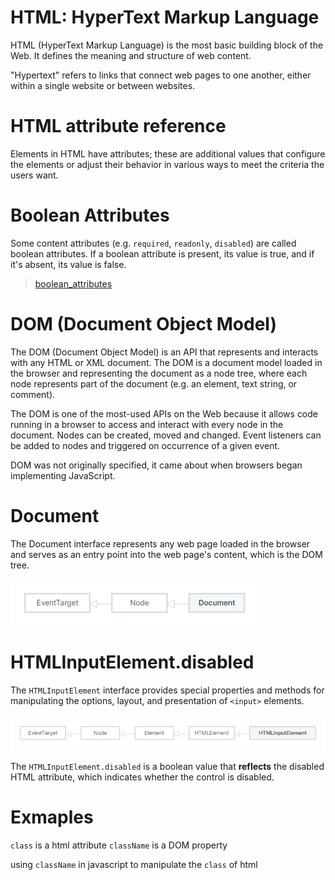 # HTML: HyperText Markup Language

HTML (HyperText Markup Language) is the most basic building block of the Web. It defines the meaning and structure of web content. 

"Hypertext" refers to links that connect web pages to one another, either within a single website or between websites.

# HTML attribute reference

Elements in HTML have attributes; these are additional values that configure the elements or adjust their behavior in various ways to meet the criteria the users want.

# Boolean Attributes

Some content attributes (e.g. `required`, `readonly`, `disabled`) are called boolean attributes. If a boolean attribute is present, its value is true, and if it's absent, its value is false.

> [boolean_attributes](https://developer.mozilla.org/en-US/docs/Web/HTML/Attributes#boolean_attributes)

# DOM (Document Object Model)

The DOM (Document Object Model) is an API that represents and interacts with any HTML or XML document. The DOM is a document model loaded in the browser and representing the document as a node tree, where each node represents part of the document (e.g. an element, text string, or comment).

The DOM is one of the most-used APIs on the Web because it allows code running in a browser to access and interact with every node in the document. Nodes can be created, moved and changed. Event listeners can be added to nodes and triggered on occurrence of a given event.

DOM was not originally specified, it came about when browsers began implementing JavaScript.

# Document
The Document interface represents any web page loaded in the browser and serves as an entry point into the web page's content, which is the DOM tree.

<img src="Document.png">

# HTMLInputElement.disabled

The `HTMLInputElement` interface provides special properties and methods for manipulating the options, layout, and presentation of `<input>` elements.

<img src="HTMLInputElement.png">

The `HTMLInputElement.disabled` is a boolean value that **reflects** the disabled HTML attribute, which indicates whether the control is disabled.

# Exmaples

`class` is a html attribute
`className` is a DOM property

using `className` in javascript to manipulate the `class` of html